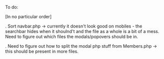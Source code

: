 To do:

[In no particular order]


. Sort navbar.php -> currently it doesn't look good on mobiles - the searchbar hides when it shoulnd't and the file as a whole is a bit of a mess. Need to figure out which files the modals/popovers should be in.

. Need to figure out how to split the modal php stuff from Members.php -> this should be present in more files.